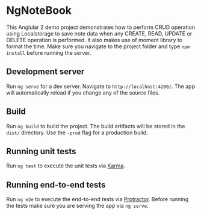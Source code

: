 # NgNoteBook

This Anglular 2 demo project demonstrates how to perform CRUD operation using Localstorage to save note data when any CREATE, READ, UPDATE or DELETE operation is performed. It also makes use of moment library to format the time. Make sure you navigate to the project folder and type `npm install` before running the server.

## Development server
Run `ng serve` for a dev server. Navigate to `http://localhost:4200/`. The app will automatically reload if you change any of the source files.

## Build

Run `ng build` to build the project. The build artifacts will be stored in the `dist/` directory. Use the `-prod` flag for a production build.

## Running unit tests

Run `ng test` to execute the unit tests via [Karma](https://karma-runner.github.io).

## Running end-to-end tests

Run `ng e2e` to execute the end-to-end tests via [Protractor](http://www.protractortest.org/).
Before running the tests make sure you are serving the app via `ng serve`.
